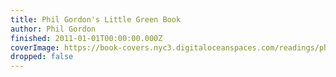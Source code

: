 ```yaml
---
title: Phil Gordon's Little Green Book
author: Phil Gordon
finished: 2011-01-01T00:00:00.000Z
coverImage: https://book-covers.nyc3.digitaloceanspaces.com/readings/phil-gordons-little-green-book-01.jpg
dropped: false
---
```


